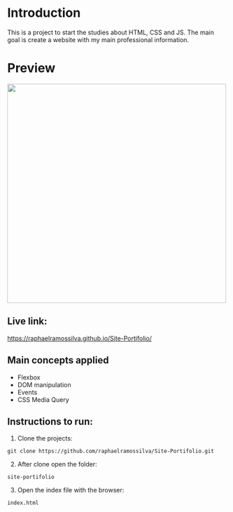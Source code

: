 # Introduction

This is a project to start the studies about HTML, CSS and JS.
The main goal is create a website with my main professional information.

# Preview

<img src="https://github.com/raphaelramossilva/Site-Portifolio/blob/main/preview.png" height="500"/>

## Live link:

https://raphaelramossilva.github.io/Site-Portifolio/

## Main concepts applied

- Flexbox
- DOM manipulation
- Events
- CSS Media Query

## Instructions to run:

1. Clone the projects:

```
git clone https://github.com/raphaelramossilva/Site-Portifolio.git
```

2. After clone open the folder:

```
site-portifolio
```

3. Open the index file with the browser:

```
index.html
```
